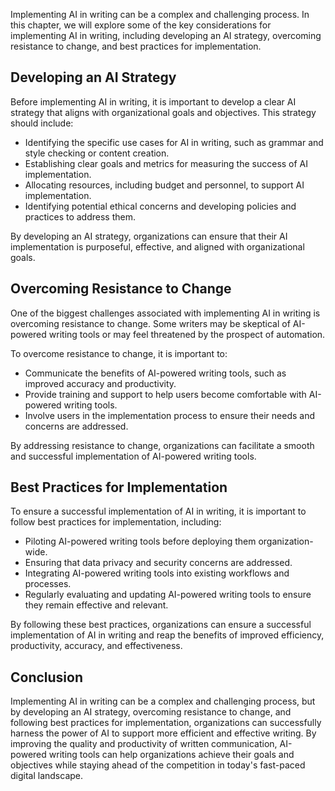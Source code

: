 

Implementing AI in writing can be a complex and challenging process. In this chapter, we will explore some of the key considerations for implementing AI in writing, including developing an AI strategy, overcoming resistance to change, and best practices for implementation.

Developing an AI Strategy
-------------------------

Before implementing AI in writing, it is important to develop a clear AI strategy that aligns with organizational goals and objectives. This strategy should include:

* Identifying the specific use cases for AI in writing, such as grammar and style checking or content creation.
* Establishing clear goals and metrics for measuring the success of AI implementation.
* Allocating resources, including budget and personnel, to support AI implementation.
* Identifying potential ethical concerns and developing policies and practices to address them.

By developing an AI strategy, organizations can ensure that their AI implementation is purposeful, effective, and aligned with organizational goals.

Overcoming Resistance to Change
-------------------------------

One of the biggest challenges associated with implementing AI in writing is overcoming resistance to change. Some writers may be skeptical of AI-powered writing tools or may feel threatened by the prospect of automation.

To overcome resistance to change, it is important to:

* Communicate the benefits of AI-powered writing tools, such as improved accuracy and productivity.
* Provide training and support to help users become comfortable with AI-powered writing tools.
* Involve users in the implementation process to ensure their needs and concerns are addressed.

By addressing resistance to change, organizations can facilitate a smooth and successful implementation of AI-powered writing tools.

Best Practices for Implementation
---------------------------------

To ensure a successful implementation of AI in writing, it is important to follow best practices for implementation, including:

* Piloting AI-powered writing tools before deploying them organization-wide.
* Ensuring that data privacy and security concerns are addressed.
* Integrating AI-powered writing tools into existing workflows and processes.
* Regularly evaluating and updating AI-powered writing tools to ensure they remain effective and relevant.

By following these best practices, organizations can ensure a successful implementation of AI in writing and reap the benefits of improved efficiency, productivity, accuracy, and effectiveness.

Conclusion
----------

Implementing AI in writing can be a complex and challenging process, but by developing an AI strategy, overcoming resistance to change, and following best practices for implementation, organizations can successfully harness the power of AI to support more efficient and effective writing. By improving the quality and productivity of written communication, AI-powered writing tools can help organizations achieve their goals and objectives while staying ahead of the competition in today's fast-paced digital landscape.
